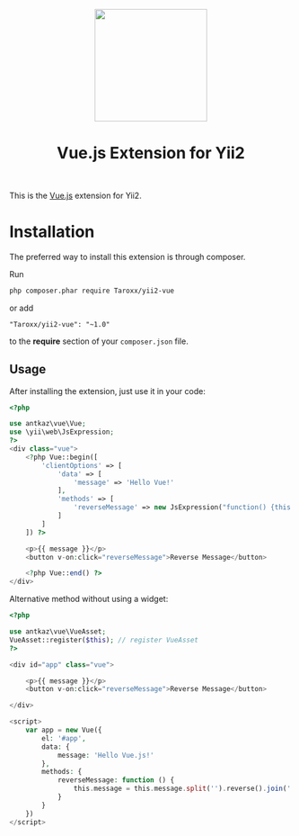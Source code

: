 <p align="center">
    <a href="https://vuejs.org/" target="_blank" rel="external">
        <img src="https://camo.githubusercontent.com/728ce9f78c3139e76fa69925ad7cc502e32795d2/68747470733a2f2f7675656a732e6f72672f696d616765732f6c6f676f2e706e67" width="200" />
    </a>
    <h1 align="center">Vue.js Extension for Yii2</h1>
    <br>
</p>

This is the <a href="https://vuejs.org/" target="_blank">Vue.js</a> extension for Yii2.

# Installation

The preferred way to install this extension is through composer.

Run

```bash
php composer.phar require Taroxx/yii2-vue
```

or add

```
"Taroxx/yii2-vue": "~1.0"
```

to the **require** section of your `composer.json` file.

## Usage

After installing the extension, just use it in your code:

```php
<?php

use antkaz\vue\Vue;
use \yii\web\JsExpression;
?>
<div class="vue">
    <?php Vue::begin([
        'clientOptions' => [
            'data' => [
                'message' => 'Hello Vue!'
            ],
            'methods' => [
                'reverseMessage' => new JsExpression("function() {this.message = this.message.split('').reverse().join('')}")
            ]
        ]
    ]) ?>

    <p>{{ message }}</p>
    <button v-on:click="reverseMessage">Reverse Message</button>

    <?php Vue::end() ?>
</div>
```

Alternative method without using a widget:

```php
<?php

use antkaz\vue\VueAsset;
VueAsset::register($this); // register VueAsset
?>

<div id="app" class="vue">

    <p>{{ message }}</p>
    <button v-on:click="reverseMessage">Reverse Message</button>

</div>

<script>
    var app = new Vue({
        el: '#app',
        data: {
            message: 'Hello Vue.js!'
        },
        methods: {
            reverseMessage: function () {
                this.message = this.message.split('').reverse().join('')
            }
        }
    })
</script>
```

